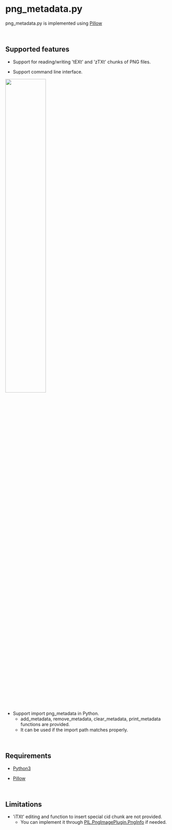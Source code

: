 # png_metadata.py
png_metadata.py is implemented using [Pillow](https://pillow.readthedocs.io/en/stable/index.html)

<br />

Supported features
-------------
* Support for reading/writing 'tEXt' and 'zTXt' chunks of PNG files.

* Support command line interface.
<image src="./commandline.png" width="50%" height="50%">

* Support import png_metadata in Python.
  - add_metadata, remove_metadata, clear_metadata, print_metadata functions are provided.
  - It can be used if the import path matches properly.

<br />

Requirements
-------------
* [Python3](https://www.python.org/downloads/)

* [Pillow](https://pillow.readthedocs.io/en/stable/)

<br />

Limitations
-------------
* 'iTXt' editing and function to insert special cid chunk are not provided.
  - You can implement it through [PIL.PngImagePlugin.PngInfo](https://pillow.readthedocs.io/en/stable/PIL.html#pngimageplugin-pnginfo-class) if needed.
